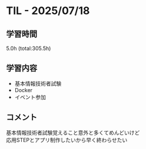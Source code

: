 # TIL - 2025/07/18

## 学習時間
5.0h (total:305.5h)

## 学習内容
- 基本情報技術者試験
- Docker
- イベント参加

## コメント
基本情報技術者試験覚えること意外と多くてめんどいけど<br>
応用STEPとアプリ制作したいから早く終わらせたい 
